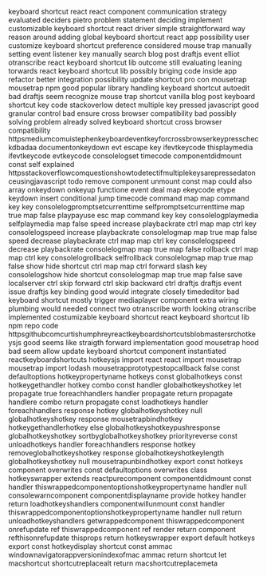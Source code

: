 keyboard shortcut react react component communication strategy evaluated deciders pietro problem statement deciding implement customizable keyboard shortcut react driver simple straightforward way reason around adding global keyboard shortcut react app possibility user customize keyboard shortcut preference considered mouse trap manually setting event listener key manually search blog post draftjs event elliot otranscribe react keyboard shortcut lib outcome still evaluating leaning torwards react keyboard shortcut lib possibly briging code inside app refactor better integration possibility update shortcut pro con mousetrap mousetrap npm good popular library handling keyboard shortcut autoedit bad draftjs seem recognize mouse trap shortcut vanilla blog post keyboard shortcut key code stackoverlow detect multiple key pressed javascript good granular control bad ensure cross browser compatibility bad possibly solving problem already solved keyboard shortcut cross browser compatibility httpsmediumcomuistephenkeyboardeventkeyforcrossbrowserkeypresscheckdbadaa documentonkeydown evt escape key ifevtkeycode thisplaymedia ifevtkeycode evtkeycode consolelogset timecode componentdidmount const self explained httpsstackoverflowcomquestionshowtodetectifmultiplekeysarepressedatonceusingjavascript todo remove component unmount const map could also array onkeydown onkeyup functione event deal map ekeycode etype keydown insert conditional jump timecode command map map command key key consolelogpromptsetcurrenttime selfpromptsetcurrenttime map true map false playpayuse esc map command key key consolelogplaymedia selfplaymedia map false speed increase playbackrate ctrl map map ctrl key consolelogspeed increase playbackrate consolelogmap map true map false speed decrease playbackrate ctrl map map ctrl key consolelogspeed decrease playbackrate consolelogmap map true map false rollback ctrl map map ctrl key consolelogrollback selfrollback consolelogmap map true map false show hide shortcut ctrl map map ctrl forward slash key consolelogshow hide shortcut consolelogmap map true map false save localserver ctrl skip forward ctrl skip backward ctrl draftjs draftjs event issue draftjs key binding good would integrate closely timededitor bad keyboard shortcut mostly trigger mediaplayer component extra wiring plumbing would needed connect two otranscribe worth looking otranscribe implemented costumizable keyboard shortcut react keyboard shortcut lib npm repo code httpsgithubcomcurtishumphreyreactkeyboardshortcutsblobmastersrchotkeysjs good seems like straigth forward implementation good mousetrap hood bad seem allow update keyboard shortcut component instantiated reactkeyboardshortcuts hotkeysjs import react react import mousetrap mousetrap import lodash mousetrapprototypestopcallback false const defaultoptions hotkeypropertyname hotkeys const globalhotkeys const hotkeygethandler hotkey combo const handler globalhotkeyshotkey let propagate true foreachhandlers handler propagate return propagate handlere combo return propagate const loadhotkeys handler foreachhandlers response hotkey globalhotkeyshotkey null globalhotkeyshotkey response mousetrapbindhotkey hotkeygethandlerhotkey else globalhotkeyshotkeypushresponse globalhotkeyshotkey sortbyglobalhotkeyshotkey priorityreverse const unloadhotkeys handler foreachhandlers response hotkey removeglobalhotkeyshotkey response globalhotkeyshotkeylength globalhotkeyshotkey null mousetrapunbindhotkey export const hotkeys component overwrites const defaultoptions overwrites class hotkeyswrapper extends reactpurecomponent componentdidmount const handler thiswrappedcomponentoptionshotkeypropertyname handler null consolewarncomponent componentdisplayname provide hotkey handler return loadhotkeyshandlers componentwillunmount const handler thiswrappedcomponentoptionshotkeypropertyname handler null return unloadhotkeyshandlers getwrappedcomponent thiswrappedcomponent onrefupdate ref thiswrappedcomponent ref render return component refthisonrefupdate thisprops return hotkeyswrapper export default hotkeys export const hotkeydisplay shortcut const ammac windownavigatorappversionindexofmac ammac return shortcut let macshortcut shortcutreplacealt return macshortcutreplacemeta
